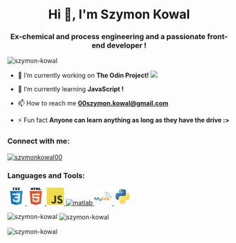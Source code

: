 <h1 align="center">Hi 👋, I'm Szymon Kowal</h1>
<h3 align="center">Ex-chemical and process engineering and a passionate front-end developer !</h3>

<p align="left"> <img src="https://komarev.com/ghpvc/?username=szymon-kowal&label=Profile%20views&color=0e75b6&style=flat" alt="szymon-kowal" /> </p>

- 🔭 I’m currently working on **The Odin Project!** <img src="https://encrypted-tbn0.gstatic.com/images?q=tbn:ANd9GcQIiD5KnRake1SmECpyOnrTtPk6dP_Uiyq-bJtN0yYCytc0nAjDew3cy3eZZQyS1DvcITE&usqp=CAU" height="auto" width="20px">



- 🌱 I’m currently learning **JavaScript !**

- 📫 How to reach me **00szymon.kowal@gmail.com**

- ⚡ Fun fact **Anyone can learn anything as long as they have the drive :>**

<h3 align="left">Connect with me:</h3>
<p align="left">
<a href="https://fb.com/szymonkowal00" target="blank"><img align="center" src="https://raw.githubusercontent.com/rahuldkjain/github-profile-readme-generator/master/src/images/icons/Social/facebook.svg" alt="szymonkowal00" height="30" width="40" /></a>
</p>

<h3 align="left">Languages and Tools:</h3>
<p align="left"> <a href="https://www.w3schools.com/css/" target="_blank" rel="noreferrer"> <img src="https://raw.githubusercontent.com/devicons/devicon/master/icons/css3/css3-original-wordmark.svg" alt="css3" width="40" height="40"/> </a> <a href="https://www.w3.org/html/" target="_blank" rel="noreferrer"> <img src="https://raw.githubusercontent.com/devicons/devicon/master/icons/html5/html5-original-wordmark.svg" alt="html5" width="40" height="40"/> </a> <a href="https://developer.mozilla.org/en-US/docs/Web/JavaScript" target="_blank" rel="noreferrer"> <img src="https://raw.githubusercontent.com/devicons/devicon/master/icons/javascript/javascript-original.svg" alt="javascript" width="40" height="40"/> </a> <a href="https://www.mathworks.com/" target="_blank" rel="noreferrer"> <img src="https://upload.wikimedia.org/wikipedia/commons/2/21/Matlab_Logo.png" alt="matlab" width="40" height="40"/> </a> <a href="https://www.mysql.com/" target="_blank" rel="noreferrer"> <img src="https://raw.githubusercontent.com/devicons/devicon/master/icons/mysql/mysql-original-wordmark.svg" alt="mysql" width="40" height="40"/> </a> <a href="https://www.python.org" target="_blank" rel="noreferrer"> <img src="https://raw.githubusercontent.com/devicons/devicon/master/icons/python/python-original.svg" alt="python" width="40" height="40"/> </a> </p>
<p><img align="left" src="https://github-readme-stats.vercel.app/api/top-langs?username=szymon-kowal&show_icons=true&locale=en&layout=compact" alt="szymon-kowal" /></p>
<p>
<p>&nbsp;<img align="center" src="https://github-readme-stats.vercel.app/api?username=szymon-kowal&show_icons=true&locale=en" alt="szymon-kowal" /></p>
</p>
<div><p><img align="center" src="https://github-readme-streak-stats.herokuapp.com/?user=szymon-kowal&" alt="szymon-kowal" /></p>
